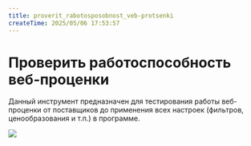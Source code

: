 ```yaml
---
title: proverit_rabotosposobnost_veb-protsenki
createTime: 2025/05/06 17:53:57
---
```

# Проверить работоспособность веб-проценки
Данный инструмент предназначен для тестирования работы веб-проценки от поставщиков до применения всех настроек (фильтров, ценообразования и т.п.) в программе.

![](image445.png)



